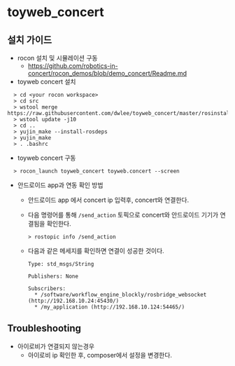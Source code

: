 # toyweb_concert

## 설치 가이드 

* rocon 설치 및 시뮬레이션 구동
  * https://github.com/robotics-in-concert/rocon_demos/blob/demo_concert/Readme.md
* toyweb concert 설치 

```
  > cd <your rocon workspace>
  > cd src
  > wstool merge https://raw.githubusercontent.com/dwlee/toyweb_concert/master/rosinstall/toyweb_concert.rosinstall
  > wstool update -j10
  > cd ..
  > yujin_make --install-rosdeps
  > yujin_make
  > . .bashrc
```
* toyweb concert 구동
```
  > rocon_launch toyweb_concert toyweb.concert --screen
```
* 안드로이드 app과 연동 확인 방법
  * 안드로이드 app 에서 concert ip 입력후, concert와 연결한다. 
  * 다음 명령어를 통해 ```/send_action``` 토픽으로 concert와 안드로이드 기기가 연결됨을 확인한다. 

    ```
    > rostopic info /send_action
    ```
  * 다음과 같은 메세지를 확인하면 연결이 성공한 것이다. 
    ```
    Type: std_msgs/String

    Publishers: None

    Subscribers: 
      * /software/workflow_engine_blockly/rosbridge_websocket (http://192.168.10.24:45430/)
      * /my_application (http://192.168.10.124:54465/)
    ```
## Troubleshooting
* 아이로비가 연결되지 않는경우 
  * 아이로비 ip 확인한 후, composer에서 설정을 변경한다. 
